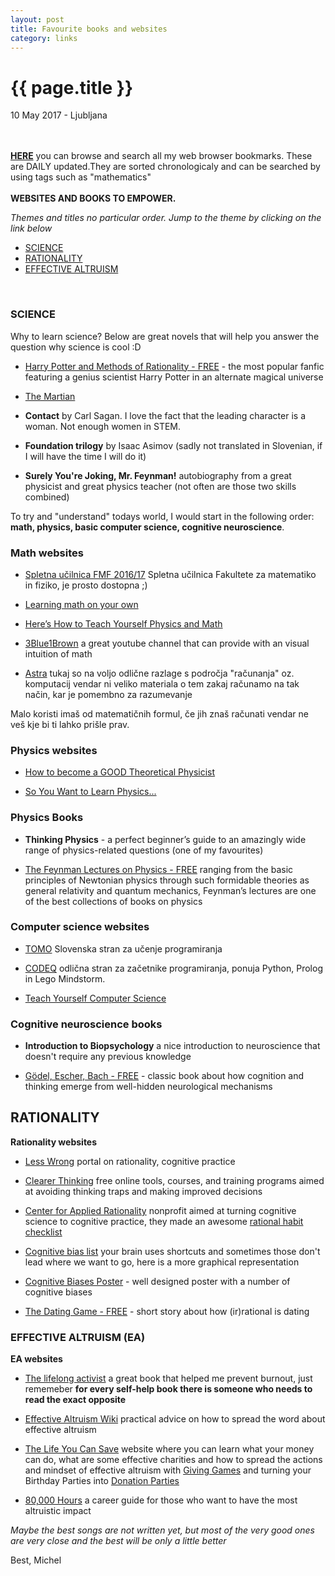 ```yaml
---
layout: post
title: Favourite books and websites
category: links
---
```


{{ page.title }}
================

<p class="meta">10 May 2017 - Ljubljana</p>

<br><br>
[**HERE**](https://www.bibsonomy.org/user/michelc) you can browse and search all my web browser bookmarks. These are DAILY updated.They are sorted chronologicaly and can be searched by using tags such as "mathematics"
<br><br>
**WEBSITES AND BOOKS TO EMPOWER.**

*Themes and titles no particular order. Jump to the theme by clicking on the link below*

- [SCIENCE](#science)
- [RATIONALITY](#rationality)
- [EFFECTIVE ALTRUISM](#rationality)

<br>

### SCIENCE

Why to learn science? Below are great novels that will help you answer the question why science is cool :D

- [Harry Potter and Methods of Rationality - FREE](http://hpmor.com/) - the most popular fanfic featuring a genius scientist Harry Potter in an alternate magical universe

- [The Martian](https://www.readanybook.com/ebook/the-martian-565265)

- **Contact** by Carl Sagan. 
 I love the fact that the leading character is a woman. Not enough women in STEM.

- **Foundation trilogy** by Isaac Asimov (sadly not translated in Slovenian, if I will have the time I will do it)

- **Surely You're Joking, Mr. Feynman!** autobiography from a great physicist and great physics teacher (not often are those two skills combined)

To try and "understand" todays world, I would start in the following order: **math, physics, basic computer science, cognitive neuroscience**.

### Math websites

- [Spletna učilnica FMF 2016/17](https://ucilnica.fmf.uni-lj.si/login/index.php) Spletna učilnica Fakultete za matematiko in fiziko, je prosto dostopna ;)

- [Learning math on your own](https://medium.com/@amathstudent/learning-math-on-your-own-39fe90c3536b)

- [Here’s How to Teach Yourself Physics and Math](https://futurism.com/want-physicist-heres-guide/)

- [3Blue1Brown](https://www.youtube.com/channel/UCYO_jab_esuFRV4b17AJtAw) a great youtube channel that can provide with an visual intuition of math

- [Astra](http://astra.si/) tukaj so na voljo odlične razlage s področja "računanja" oz. komputacij vendar ni veliko materiala o tem zakaj računamo na tak način, kar je pomembno za razumevanje

 Malo koristi imaš od matematičnih formul, če jih znaš računati vendar ne veš kje bi ti lahko prišle prav. 

### Physics websites

- [How to become a GOOD Theoretical Physicist](http://www.staff.science.uu.nl/~gadda001/goodtheorist/index.html)

- [So You Want to Learn Physics...](https://www.susanjfowler.com/blog/2016/8/13/so-you-want-to-learn-physics)

### Physics Books

- **Thinking Physics** - a perfect beginner’s guide to an amazingly wide range of physics-related questions (one of my favourites)

- [The Feynman Lectures on Physics - FREE](http://feynmanlectures.caltech.edu/) ranging from the basic principles of Newtonian physics through such formidable theories as general relativity and quantum mechanics, Feynman’s lectures are one of the best collections of books on physics

### Computer science websites

- [TOMO](https://www.projekt-tomo.si/accounts/login/?next=/course/17/) Slovenska stran za učenje programiranja 

- [CODEQ](https://codeq.si/?s=login) odlična stran za začetnike programiranja, ponuja Python, Prolog in Lego Mindstorm.

- [Teach Yourself Computer Science](https://teachyourselfcs.com/)

### Cognitive neuroscience books

- **Introduction to Biopsychology** a nice introduction to neuroscience that doesn't require any previous knowledge 

- [Gödel, Escher, Bach - FREE](https://www.physixfan.com/wp-content/files/GEBen.pdf) - classic book about how cognition and thinking emerge from well-hidden neurological mechanisms

## RATIONALITY

**Rationality websites**

- [Less Wrong](http://lesswrong.com/) portal on rationality, cognitive practice

- [Clearer Thinking](http://www.clearerthinking.org/) free online tools, courses, and training programs aimed at avoiding thinking traps and making improved decisions 

- [Center for Applied Rationality](http://rationality.org/) nonprofit aimed at turning cognitive science to cognitive practice, they made an awesome [rational habit checklist](http://2ho3pq1fpuw423qecr4886n1.wpengine.netdna-cdn.com/wp-content/uploads/2013/01/checklist_of_rationality_habits.pdf)

- [Cognitive bias list](http://rationalwiki.org/wiki/List_of_cognitive_biases) your brain uses shortcuts and sometimes those don't lead where we want to go, here is a more graphical representation

- [Cognitive Biases Poster](http://ritholtz.com/wp-content/uploads/2016/09/1-71TzKnr7bzXU_l_pU6DCNA.jpeg) -  well designed poster with a number of cognitive biases

- [The Dating Game - FREE](http://people.duke.edu/~dandan/stories/Dating.pdf) - short story about how (ir)rational is dating
 
### EFFECTIVE ALTRUISM (EA)

**EA websites**

- [The lifelong activist](http://lifelongactivist.com/) a great book that helped me prevent burnout, just rememeber **for every self-help book there is someone who needs to read the exact opposite**

- [Effective Altruism Wiki](http://wiki.effectivealtruismhub.com/index.php?title=Effective_Altruism_Wiki) practical advice on how to spread the 
  word about effective altruism
  
- [The Life You Can Save](https://www.thelifeyoucansave.org/) website where you can learn what your money can do, what are some effective charities and how to spread the actions and mindset of effective altruism with [Giving Games](https://www.thelifeyoucansave.org/Giving-Games/Resources/Instruction-Manual) and turning your Birthday Parties into [Donation Parties](https://www.thelifeyoucansave.org/Blog/ID/185/Donate-your-birthday-and-raise-money-for-charity)

- [80,000 Hours](http://rationality.org/) a career guide for those who want to have the most altruistic impact



*Maybe the best songs are not written yet, but most of the very good ones are very close and the best will be only a little better*

Best,
Michel
